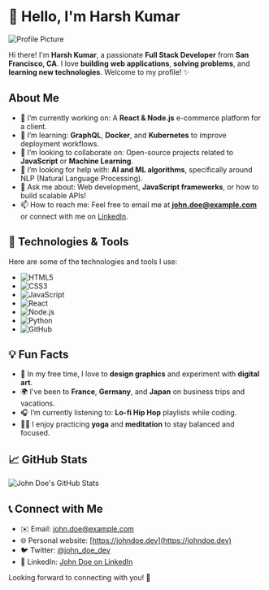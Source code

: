 # 👋 Hello, I'm Harsh Kumar

![Profile Picture](https://www.example.com/your-profile-pic.jpg)

Hi there! I'm **Harsh Kumar**, a passionate **Full Stack Developer** from **San Francisco, CA**. I love **building web applications**, **solving problems**, and **learning new technologies**. Welcome to my profile! ✨

## About Me

- 🔭 I’m currently working on: A **React & Node.js** e-commerce platform for a client.
- 🌱 I’m learning: **GraphQL**, **Docker**, and **Kubernetes** to improve deployment workflows.
- 👯 I’m looking to collaborate on: Open-source projects related to **JavaScript** or **Machine Learning**.
- 🤔 I’m looking for help with: **AI and ML algorithms**, specifically around NLP (Natural Language Processing).
- 💬 Ask me about: Web development, **JavaScript frameworks**, or how to build scalable APIs!
- 📫 How to reach me: Feel free to email me at **john.doe@example.com** or connect with me on [LinkedIn](https://linkedin.com/in/johndoe).

## 🔧 Technologies & Tools

Here are some of the technologies and tools I use:

- ![HTML5](https://img.shields.io/badge/-HTML5-ef7a6b?style=flat-square&logo=html5&logoColor=white)
- ![CSS3](https://img.shields.io/badge/-CSS3-1572b6?style=flat-square&logo=css3&logoColor=white)
- ![JavaScript](https://img.shields.io/badge/-JavaScript-f7df1e?style=flat-square&logo=javascript&logoColor=black)
- ![React](https://img.shields.io/badge/-React-61DAFB?style=flat-square&logo=react&logoColor=black)
- ![Node.js](https://img.shields.io/badge/-Node.js-339933?style=flat-square&logo=node.js&logoColor=white)
- ![Python](https://img.shields.io/badge/-Python-3776ab?style=flat-square&logo=python&logoColor=white)
- ![GitHub](https://img.shields.io/badge/-GitHub-181717?style=flat-square&logo=github&logoColor=white)

## 💡 Fun Facts

- 🎨 In my free time, I love to **design graphics** and experiment with **digital art**.
- 🌍 I've been to **France**, **Germany**, and **Japan** on business trips and vacations.
- 🎧 I’m currently listening to: **Lo-fi Hip Hop** playlists while coding.
- 🧘‍♀️ I enjoy practicing **yoga** and **meditation** to stay balanced and focused.

## 📈 GitHub Stats

![John Doe's GitHub Stats](https://github-readme-stats.vercel.app/api?username=johndoe&show_icons=true&hide_title=true&hide=prs&count_private=true&hide_rank=true&theme=tokyonight)

## 📞 Connect with Me

- ✉️ Email: [john.doe@example.com](mailto:john.doe@example.com)
- 🌐 Personal website: [https://johndoe.dev](https://johndoe.dev)
- 🐦 Twitter: [@john_doe_dev](https://twitter.com/john_doe_dev)
- 💼 LinkedIn: [John Doe on LinkedIn](https://linkedin.com/in/johndoe)

Looking forward to connecting with you! 🤗
